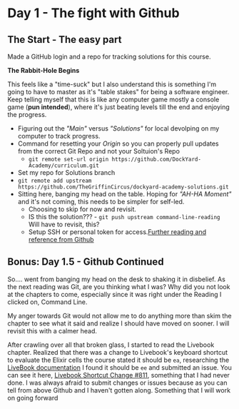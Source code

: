 # Day 1 - The fight with Github

## The Start - The easy part

Made a GitHub login and a repo for tracking solutions for this course.

**The Rabbit-Hole Begins**

This feels like a "time-suck" but I also understand this is something I'm going to have to master as it's "table stakes" for being a software engineer. Keep telling myself that this is like any computer game mostly a console game (**pun intended**), where it's just beating levels till the end and enjoying the progress.

  - Figuring out the *"Main"* versus *"Solutions"* for local devolping on my computer to track progress.
  - Command for resetting your *Origin* so you can properly pull updates from the correct Git Repo and not your Soltuion's Repo
    - `` git remote set-url origin https://github.com/DockYard-Academy/curriculum.git ``
  - Set my repo for Solutions branch
   - ``git remote add upstream  https://github.com/TheGriffinCircus/dockyard-academy-solutions.git``
  - Sitting here, banging my head on the table. Hoping for *"AH-HA Moment"* and it's not coming, this needs to be simpler for self-led.
    - Choosing to skip for now and revisit.
    - IS this the solution??? - ``git push upstream command-line-reading`` Will have to revisit, this?
    - Setup SSH or personal token for access.[Further reading and reference from Github](https://docs.github.com/en/get-started/getting-started-with-git/about-remote-repositories#cloning-with-https-urls)



## Bonus: Day 1.5 - Github Continued

So.... went from banging my head on the desk to shaking it in disbelief. As the next reading was Git, are you thinking what I was? Why did you not look at the chapters to come, especially since it was right under the Reading I clicked on, Command Line.

My anger towards Git would not allow me to do anything more than skim the chapter to see what it said and realize I should have moved on sooner. I will revisit this with a calmer head.

After crawling over all that broken glass, I started to read the Livebook chapter. Realized that there was a change to Livebook's keyboard shortcut to evaluate the Elixir cells the course stated it should be ``ea``, researching the [LiveBook documentation](https://github.com/livebook-dev/livebook) I found it should be ``ee`` and submitted an issue. You can see it here, [Livebook Shortcut Change #811](https://github.com/DockYard-Academy/curriculum/issues/811), something that I had never done. I was always afraid to submit changes or issues because as you can tell from above Github and I haven't gotten along. Something that I will work on going forward
